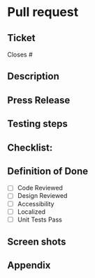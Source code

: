 # Pull request

## Ticket

Closes #

## Description

<!--A description of the work completed. Could be long-form, a list, etc.-->

## Press Release

<!-- If there was a press release about this fix/feature, what would it say? -->

## Testing steps

<!--Optional list of project specific testing (directed at QA)-->

## Checklist:

<!--Optional list of project specific tasks.-->

## Definition of Done

- [ ] Code Reviewed
- [ ] Design Reviewed
- [ ] Accessibility
- [ ] Localized
- [ ] Unit Tests Pass

## Screen shots 

<!--Optional screen shots-->

## Appendix

<!--links to documentation etc -->
